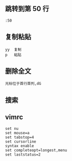 ## 跳转到第 50 行
```
:50
```

## 复制粘贴
```
yy  复制
p   粘贴
```

## 删除全文

```
光标位于首行首列,dG
```

## 搜索

## vimrc

```
set nu
set mouse=a
set tabstop=4
set cursorline
syntax enable
set completeopt=longest,menu
set laststatus=2
```
